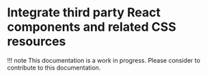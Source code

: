 # Integrate third party React components and related CSS resources

!!! note
    This documentation is a work in progress. Please consider to contribute to this documentation.
